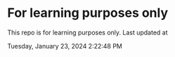 # For learning purposes only
This repo is for learning purposes only.
Last updated at

Tuesday, January 23, 2024 2:22:48 PM

